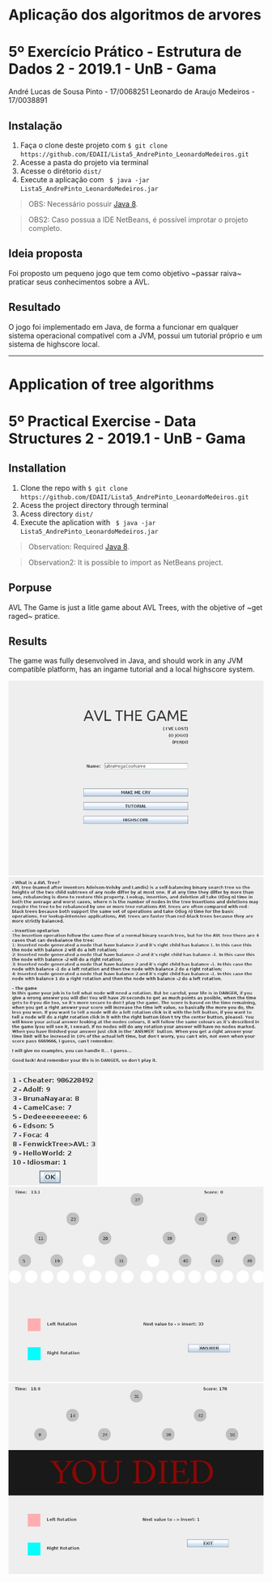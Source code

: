# Aplicação dos algoritmos de arvores

5º Exercício Prático - Estrutura de Dados 2 - 2019.1 - UnB - Gama
=========================
André Lucas de Sousa Pinto - 17/0068251
Leonardo de Araujo Medeiros - 17/0038891

## Instalação

1. Faça o clone deste projeto com ```$ git clone https://github.com/EDAII/Lista5_AndrePinto_LeonardoMedeiros.git ```
2. Acesse a pasta do projeto via terminal
3. Acesse o dirétorio ``` dist/ ```
4. Execute a aplicação com ``` $ java -jar Lista5_AndrePinto_LeonardoMedeiros.jar``` 
> OBS: Necessário possuir [Java 8](https://www.java.com/pt_BR/download/).

> OBS2: Caso possua a IDE NetBeans, é possível improtar o projeto completo.

## Ideia proposta
Foi proposto um pequeno jogo que tem como objetivo ~passar raiva~ praticar seus conhecimentos sobre a AVL.

## Resultado
O jogo foi implementado em Java, de forma a funcionar em qualquer sistema operacional compativel com a JVM, possui um tutorial próprio e um sistema de highscore local.

---

# Application of tree algorithms

5º Practical Exercise - Data Structures 2 - 2019.1 - UnB - Gama
=========================

## Installation

1. Clone the repo with ```$ git clone https://github.com/EDAII/Lista5_AndrePinto_LeonardoMedeiros.git ```
2. Acess the project directory through terminal
3. Acess directory ``` dist/ ```
4. Execute the aplication with ``` $ java -jar Lista5_AndrePinto_LeonardoMedeiros.jar``` 
> Observation: Required [Java 8](https://www.java.com/en/download/).

> Observation2: It is possible to import as NetBeans project.

## Porpuse
AVL The Game is just a litle game about AVL Trees, with the objetive of ~get raged~ pratice.

## Results
The game was fully desenvolved in Java, and should work in any JVM compatible platform, has an ingame tutorial and a local highscore system.

![intialScreen](https://github.com/EDAII/Lista5_AndrePinto_LeonardoMedeiros/blob/master/images/initialScreen.jpg)
![tutorial](https://github.com/EDAII/Lista5_AndrePinto_LeonardoMedeiros/blob/master/images/tutorial.jpg)
![score](https://github.com/EDAII/Lista5_AndrePinto_LeonardoMedeiros/blob/master/images/scores.jpg)
![inGame](https://github.com/EDAII/Lista5_AndrePinto_LeonardoMedeiros/blob/master/images/inGame.jpg)
![loseScreen](https://github.com/EDAII/Lista5_AndrePinto_LeonardoMedeiros/blob/master/images/loseScreen.jpg)
